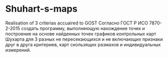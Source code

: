 # Shuhart-s-maps
Realisation of 3 criterias accuaired to GOST
Согласно ГОСТ Р ИСО 7870-2-2015 создать программу, выполняющую нахождение точек и построение на основе найденных точек графиков контрольных карт Шухарта
для 3 разных не пересекающихся и не включающих признаки друг в друга критериев, карт скользящих размахов и индивидуальных измерений.
